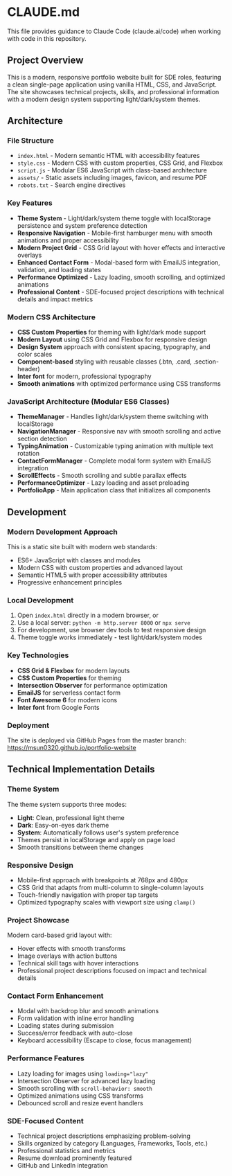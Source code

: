 # CLAUDE.md

This file provides guidance to Claude Code (claude.ai/code) when working with code in this repository.

## Project Overview

This is a modern, responsive portfolio website built for SDE roles, featuring a clean single-page application using vanilla HTML, CSS, and JavaScript. The site showcases technical projects, skills, and professional information with a modern design system supporting light/dark/system themes.

## Architecture

### File Structure
- `index.html` - Modern semantic HTML with accessibility features
- `style.css` - Modern CSS with custom properties, CSS Grid, and Flexbox
- `script.js` - Modular ES6 JavaScript with class-based architecture
- `assets/` - Static assets including images, favicon, and resume PDF
- `robots.txt` - Search engine directives

### Key Features
- **Theme System** - Light/dark/system theme toggle with localStorage persistence and system preference detection
- **Responsive Navigation** - Mobile-first hamburger menu with smooth animations and proper accessibility
- **Modern Project Grid** - CSS Grid layout with hover effects and interactive overlays
- **Enhanced Contact Form** - Modal-based form with EmailJS integration, validation, and loading states
- **Performance Optimized** - Lazy loading, smooth scrolling, and optimized animations
- **Professional Content** - SDE-focused project descriptions with technical details and impact metrics

### Modern CSS Architecture
- **CSS Custom Properties** for theming with light/dark mode support
- **Modern Layout** using CSS Grid and Flexbox for responsive design
- **Design System** approach with consistent spacing, typography, and color scales
- **Component-based** styling with reusable classes (.btn, .card, .section-header)
- **Inter font** for modern, professional typography
- **Smooth animations** with optimized performance using CSS transforms

### JavaScript Architecture (Modular ES6 Classes)
- **ThemeManager** - Handles light/dark/system theme switching with localStorage
- **NavigationManager** - Responsive nav with smooth scrolling and active section detection  
- **TypingAnimation** - Customizable typing animation with multiple text rotation
- **ContactFormManager** - Complete modal form system with EmailJS integration
- **ScrollEffects** - Smooth scrolling and subtle parallax effects
- **PerformanceOptimizer** - Lazy loading and asset preloading
- **PortfolioApp** - Main application class that initializes all components

## Development

### Modern Development Approach
This is a static site built with modern web standards:
- ES6+ JavaScript with classes and modules
- Modern CSS with custom properties and advanced layout
- Semantic HTML5 with proper accessibility attributes
- Progressive enhancement principles

### Local Development
1. Open `index.html` directly in a modern browser, or
2. Use a local server: `python -m http.server 8000` or `npx serve`
3. For development, use browser dev tools to test responsive design
4. Theme toggle works immediately - test light/dark/system modes

### Key Technologies
- **CSS Grid & Flexbox** for modern layouts
- **CSS Custom Properties** for theming
- **Intersection Observer** for performance optimization
- **EmailJS** for serverless contact form
- **Font Awesome 6** for modern icons
- **Inter font** from Google Fonts

### Deployment
The site is deployed via GitHub Pages from the master branch: https://msun0320.github.io/portfolio-website

## Technical Implementation Details

### Theme System
The theme system supports three modes:
- **Light**: Clean, professional light theme
- **Dark**: Easy-on-eyes dark theme  
- **System**: Automatically follows user's system preference
- Themes persist in localStorage and apply on page load
- Smooth transitions between theme changes

### Responsive Design
- Mobile-first approach with breakpoints at 768px and 480px
- CSS Grid that adapts from multi-column to single-column layouts
- Touch-friendly navigation with proper tap targets
- Optimized typography scales with viewport size using `clamp()`

### Project Showcase
Modern card-based grid layout with:
- Hover effects with smooth transforms
- Image overlays with action buttons
- Technical skill tags with hover interactions
- Professional project descriptions focused on impact and technical details

### Contact Form Enhancement
- Modal with backdrop blur and smooth animations
- Form validation with inline error handling
- Loading states during submission
- Success/error feedback with auto-close
- Keyboard accessibility (Escape to close, focus management)

### Performance Features
- Lazy loading for images using `loading="lazy"`
- Intersection Observer for advanced lazy loading
- Smooth scrolling with `scroll-behavior: smooth`
- Optimized animations using CSS transforms
- Debounced scroll and resize event handlers

### SDE-Focused Content
- Technical project descriptions emphasizing problem-solving
- Skills organized by category (Languages, Frameworks, Tools, etc.)
- Professional statistics and metrics
- Resume download prominently featured
- GitHub and LinkedIn integration